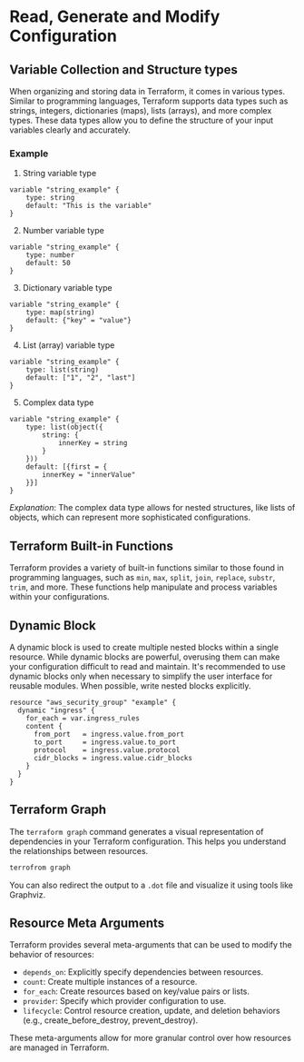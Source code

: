 # Read, Generate and Modify Configuration

## Variable Collection and Structure types

When organizing and storing data in Terraform, it comes in various types. Similar to programming languages, Terraform supports data types such as strings, integers, dictionaries (maps), lists (arrays), and more complex types. These data types allow you to define the structure of your input variables clearly and accurately.

### Example

1. String variable type

```hcl
variable "string_example" {
    type: string
    default: "This is the variable"
}
```

2. Number variable type

```hcl
variable "string_example" {
    type: number
    default: 50
}
```

3. Dictionary variable type

```hcl
variable "string_example" {
    type: map(string)
    default: {"key" = "value"}
}
```

4. List (array) variable type

```hcl
variable "string_example" {
    type: list(string)
    default: ["1", "2", "last"]
}
```

5. Complex data type

```hcl
variable "string_example" {
    type: list(object({
        string: {
            innerKey = string
        }
    }))
    default: [{first = {
        innerKey = "innerValue"
    }}]
}
```

_Explanation_: The complex data type allows for nested structures, like lists of objects, which can represent more sophisticated configurations.

## Terraform Built-in Functions

Terraform provides a variety of built-in functions similar to those found in programming languages, such as `min`, `max`, `split`, `join`, `replace`, `substr`, `trim`, and more. These functions help manipulate and process variables within your configurations.

## Dynamic Block

A dynamic block is used to create multiple nested blocks within a single resource. While dynamic blocks are powerful, overusing them can make your configuration difficult to read and maintain. It's recommended to use dynamic blocks only when necessary to simplify the user interface for reusable modules. When possible, write nested blocks explicitly.

```hcl
resource "aws_security_group" "example" {
  dynamic "ingress" {
    for_each = var.ingress_rules
    content {
      from_port   = ingress.value.from_port
      to_port     = ingress.value.to_port
      protocol    = ingress.value.protocol
      cidr_blocks = ingress.value.cidr_blocks
    }
  }
}
```

## Terraform Graph

The `terraform graph` command generates a visual representation of dependencies in your Terraform configuration. This helps you understand the relationships between resources.

```bash
terrofrom graph
```

You can also redirect the output to a `.dot` file and visualize it using tools like Graphviz.

## Resource Meta Arguments

Terraform provides several meta-arguments that can be used to modify the behavior of resources:

- `depends_on`: Explicitly specify dependencies between resources.
- `count`: Create multiple instances of a resource.
- `for_each`: Create resources based on key/value pairs or lists.
- `provider`: Specify which provider configuration to use.
- `lifecycle`: Control resource creation, update, and deletion behaviors (e.g., create_before_destroy, prevent_destroy).

These meta-arguments allow for more granular control over how resources are managed in Terraform.
